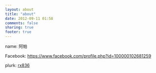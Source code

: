```yaml
---
layout: about
title: "about"
date: 2012-09-11 01:58
comments: false
sharing: true
footer: true
---
```


name: 阿帕

Facebook: <a href="https://www.facebook.com/profile.php?id=100000102681259" target="_blank">https://www.facebook.com/profile.php?id=100000102681259</a>

plurk: <a href="http://www.plurk.com/rx836" target="_blank">rx836</a>


